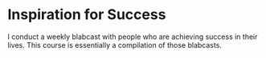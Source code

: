 # Inspiration for Success
I conduct a weekly blabcast with people who are achieving success in their lives. This course is essentially a compilation of those blabcasts.
